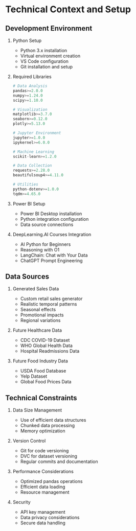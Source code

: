 # Technical Context and Setup

## Development Environment
1. Python Setup
   - Python 3.x installation
   - Virtual environment creation
   - VS Code configuration
   - Git installation and setup

2. Required Libraries
   ```python
   # Data Analysis
   pandas>=2.0.0
   numpy>=1.24.0
   scipy>=1.10.0
   
   # Visualization
   matplotlib>=3.7.0
   seaborn>=0.12.0
   plotly>=5.13.0
   
   # Jupyter Environment
   jupyter>=1.0.0
   ipykernel>=6.0.0
   
   # Machine Learning
   scikit-learn>=1.2.0
   
   # Data Collection
   requests>=2.28.0
   beautifulsoup4>=4.11.0
   
   # Utilities
   python-dotenv>=1.0.0
   tqdm>=4.65.0
   ```

3. Power BI Setup
   - Power BI Desktop installation
   - Python integration configuration
   - Data source connections

4. DeepLearning.AI Courses Integration
   - AI Python for Beginners
   - Reasoning with O1
   - LangChain: Chat with Your Data
   - ChatGPT Prompt Engineering

## Data Sources
1. Generated Sales Data
   - Custom retail sales generator
   - Realistic temporal patterns
   - Seasonal effects
   - Promotional impacts
   - Regional variations

2. Future Healthcare Data
   - CDC COVID-19 Dataset
   - WHO Global Health Data
   - Hospital Readmissions Data

3. Future Food Industry Data
   - USDA Food Database
   - Yelp Dataset
   - Global Food Prices Data

## Technical Constraints
1. Data Size Management
   - Use of efficient data structures
   - Chunked data processing
   - Memory optimization

2. Version Control
   - Git for code versioning
   - DVC for dataset versioning
   - Regular commits and documentation

3. Performance Considerations
   - Optimized pandas operations
   - Efficient data loading
   - Resource management

4. Security
   - API key management
   - Data privacy considerations
   - Secure data handling
